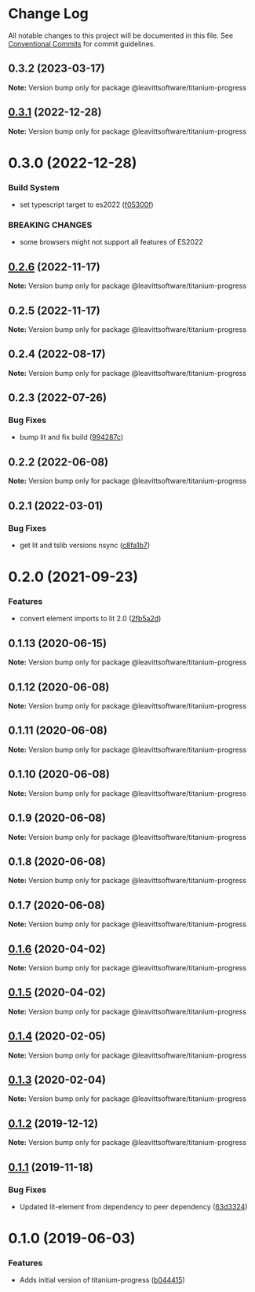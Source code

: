 # Change Log

All notable changes to this project will be documented in this file.
See [Conventional Commits](https://conventionalcommits.org) for commit guidelines.

## 0.3.2 (2023-03-17)

**Note:** Version bump only for package @leavittsoftware/titanium-progress

## [0.3.1](https://github.com/LeavittSoftware/titanium-elements/compare/@leavittsoftware/titanium-progress@0.3.0...@leavittsoftware/titanium-progress@0.3.1) (2022-12-28)

**Note:** Version bump only for package @leavittsoftware/titanium-progress

# 0.3.0 (2022-12-28)

### Build System

- set typescript target to es2022 ([f05300f](https://github.com/LeavittSoftware/titanium-elements/commit/f05300fb73bb634f2e7d0ae6a8c1b08132ee2b6a))

### BREAKING CHANGES

- some browsers might not support all features of ES2022

## [0.2.6](https://github.com/LeavittSoftware/titanium-elements/compare/@leavittsoftware/titanium-progress@0.2.5...@leavittsoftware/titanium-progress@0.2.6) (2022-11-17)

**Note:** Version bump only for package @leavittsoftware/titanium-progress

## 0.2.5 (2022-11-17)

**Note:** Version bump only for package @leavittsoftware/titanium-progress

## 0.2.4 (2022-08-17)

**Note:** Version bump only for package @leavittsoftware/titanium-progress

## 0.2.3 (2022-07-26)

### Bug Fixes

- bump lit and fix build ([994287c](https://github.com/LeavittSoftware/titanium-elements/commit/994287cc92267fe41093ee8ded6640521bd3facb))

## 0.2.2 (2022-06-08)

**Note:** Version bump only for package @leavittsoftware/titanium-progress

## 0.2.1 (2022-03-01)

### Bug Fixes

- get lit and tslib versions nsync ([c8fa1b7](https://github.com/LeavittSoftware/titanium-elements/commit/c8fa1b77320c6b6854009bb076ba0bcc2c632ae0))

# 0.2.0 (2021-09-23)

### Features

- convert element imports to lit 2.0 ([2fb5a2d](https://github.com/LeavittSoftware/titanium-elements/commit/2fb5a2da5a5af636541ce58e398fdf587e2c008a))

## 0.1.13 (2020-06-15)

**Note:** Version bump only for package @leavittsoftware/titanium-progress

## 0.1.12 (2020-06-08)

**Note:** Version bump only for package @leavittsoftware/titanium-progress

## 0.1.11 (2020-06-08)

**Note:** Version bump only for package @leavittsoftware/titanium-progress

## 0.1.10 (2020-06-08)

**Note:** Version bump only for package @leavittsoftware/titanium-progress

## 0.1.9 (2020-06-08)

**Note:** Version bump only for package @leavittsoftware/titanium-progress

## 0.1.8 (2020-06-08)

**Note:** Version bump only for package @leavittsoftware/titanium-progress

## 0.1.7 (2020-06-08)

**Note:** Version bump only for package @leavittsoftware/titanium-progress

## [0.1.6](https://github.com/LeavittSoftware/titanium-elements/compare/@leavittsoftware/titanium-progress@0.1.5...@leavittsoftware/titanium-progress@0.1.6) (2020-04-02)

**Note:** Version bump only for package @leavittsoftware/titanium-progress

## [0.1.5](https://github.com/LeavittSoftware/titanium-elements/compare/@leavittsoftware/titanium-progress@0.1.4...@leavittsoftware/titanium-progress@0.1.5) (2020-04-02)

**Note:** Version bump only for package @leavittsoftware/titanium-progress

## [0.1.4](https://github.com/LeavittSoftware/titanium-elements/compare/@leavittsoftware/titanium-progress@0.1.3...@leavittsoftware/titanium-progress@0.1.4) (2020-02-05)

**Note:** Version bump only for package @leavittsoftware/titanium-progress

## [0.1.3](https://github.com/LeavittSoftware/titanium-elements/compare/@leavittsoftware/titanium-progress@0.1.2...@leavittsoftware/titanium-progress@0.1.3) (2020-02-04)

**Note:** Version bump only for package @leavittsoftware/titanium-progress

## [0.1.2](https://github.com/LeavittSoftware/titanium-elements/compare/@leavittsoftware/titanium-progress@0.1.1...@leavittsoftware/titanium-progress@0.1.2) (2019-12-12)

**Note:** Version bump only for package @leavittsoftware/titanium-progress

## [0.1.1](https://github.com/LeavittSoftware/titanium-elements/compare/@leavittsoftware/titanium-progress@0.1.0...@leavittsoftware/titanium-progress@0.1.1) (2019-11-18)

### Bug Fixes

- Updated lit-element from dependency to peer dependency ([63d3324](https://github.com/LeavittSoftware/titanium-elements/commit/63d332436d677b7e82c6adf91a6e08e29adee32b))

# 0.1.0 (2019-06-03)

### Features

- Adds initial version of titanium-progress ([b044415](https://github.com/LeavittSoftware/titanium-elements/commit/b044415))
